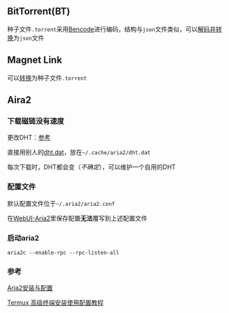 ## BitTorrent(BT)

种子文件`.torrent`采用[Bencode](https://en.wikipedia.org/wiki/Bencode)进行编码，结构与`json`文件类似，可以[解码并转换](https://github.com/riba2534/bencode)为`json`文件

## Magnet Link

可以[转换](https://github.com/Tsuk1ko/magnet2torrent-js)为种子文件`.torrent`

## Aira2

### 下载磁链没有速度

更改DHT：[参考](https://zhuanlan.zhihu.com/p/265105814#:~:text=2.-,%E8%8E%B7%E5%8F%96DHT%E7%BD%91%E7%BB%9C%E8%8A%82%E7%82%B9%E6%95%B0%E6%8D%AE,-DHT%E9%87%8C%E9%83%BD%E6%98%AF)

直接用别人的[dht.dat](https://down.cheshirex.com/%E6%9D%82%E9%A1%B9/dht.dat)，放在`~/.cache/aria2/dht.dat`

每次下载时，DHT都会变（*不确定*），可以维护一个自用的DHT

### 配置文件

默认配置文件位于`~/.aria2/aria2.conf`

在[WebUI-Aria2](https://github.com/ziahamza/webui-aria2)里保存配置**无法**覆写到上述配置文件

### 启动aria2

```shell
aria2c --enable-rpc --rpc-listen-all
```

### 参考

[Aria2安装与配置](https://jasonkayzk.github.io/2020/05/01/Aria2%E5%AE%89%E8%A3%85%E4%B8%8E%E9%85%8D%E7%BD%AE/)

[Termux 高级终端安装使用配置教程](https://www.sqlsec.com/2018/05/termux.html#Aria2)
